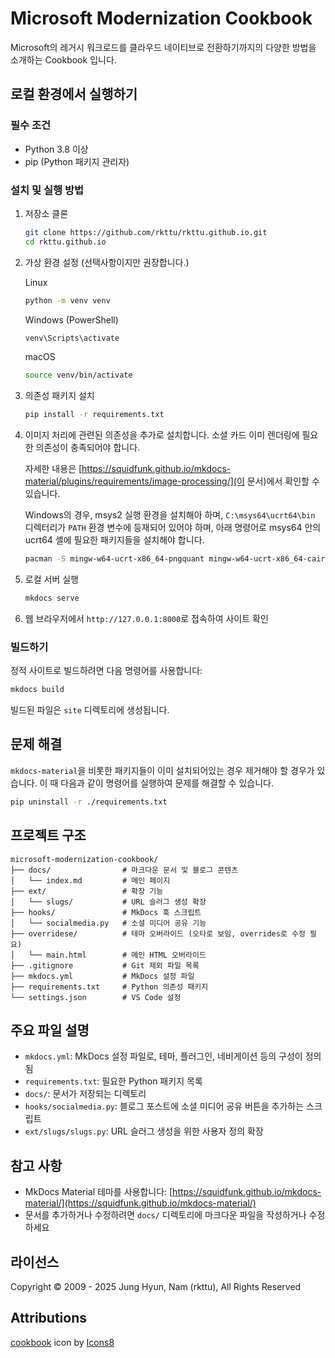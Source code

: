 # Microsoft Modernization Cookbook

Microsoft의 레거시 워크로드를 클라우드 네이티브로 전환하기까지의 다양한 방법을 소개하는 Cookbook 입니다.

## 로컬 환경에서 실행하기

### 필수 조건

- Python 3.8 이상
- pip (Python 패키지 관리자)

### 설치 및 실행 방법

1. 저장소 클론

   ```bash
   git clone https://github.com/rkttu/rkttu.github.io.git
   cd rkttu.github.io
   ```

1. 가상 환경 설정 (선택사항이지만 권장합니다.)

   Linux

   ```bash
   python -m venv venv
   ```

   Windows (PowerShell)

   ``` powershell
   venv\Scripts\activate
   ```

   macOS

   ```bash
   source venv/bin/activate
   ```

1. 의존성 패키지 설치

   ```bash
   pip install -r requirements.txt
   ```

1. 이미지 처리에 관련된 의존성을 추가로 설치합니다. 소셜 카드 이미 렌더링에 필요한 의존성이 충족되어야 합니다.

   자세한 내용은 [https://squidfunk.github.io/mkdocs-material/plugins/requirements/image-processing/](이 문서)에서 확인할 수 있습니다.

   Windows의 경우, msys2 실행 환경을 설치해아 하며, `C:\msys64\ucrt64\bin` 디렉터리가 `PATH` 환경 변수에 등재되어 있어야 하며, 아래 명령어로 msys64 안의 ucrt64 셸에 필요한 패키지들을 설치해야 합니다.

   ```bash
   pacman -S mingw-w64-ucrt-x86_64-pngquant mingw-w64-ucrt-x86_64-cairo mingw-w64-ucrt-x86_64-ca-certificates
   ```

1. 로컬 서버 실행

   ```bash
   mkdocs serve
   ```

1. 웹 브라우저에서 `http://127.0.0.1:8000`로 접속하여 사이트 확인

### 빌드하기

정적 사이트로 빌드하려면 다음 명령어를 사용합니다:

```bash
mkdocs build
```

빌드된 파일은 `site` 디렉토리에 생성됩니다.

## 문제 해결

`mkdocs-material`을 비롯한 패키지들이 이미 설치되어있는 경우 제거해야 할 경우가 있습니다. 이 때 다음과 같이 명령어를 실행하여 문제를 해결할 수 있습니다.

```bash
pip uninstall -r ./requirements.txt
```

## 프로젝트 구조

```text
microsoft-modernization-cookbook/
├── docs/                # 마크다운 문서 및 블로그 콘텐츠
│   └── index.md         # 메인 페이지
├── ext/                 # 확장 기능
│   └── slugs/           # URL 슬러그 생성 확장
├── hooks/               # MkDocs 훅 스크립트
│   └── socialmedia.py   # 소셜 미디어 공유 기능
├── overridese/          # 테마 오버라이드 (오타로 보임, overrides로 수정 필요)
│   └── main.html        # 메인 HTML 오버라이드
├── .gitignore           # Git 제외 파일 목록
├── mkdocs.yml           # MkDocs 설정 파일
├── requirements.txt     # Python 의존성 패키지
└── settings.json        # VS Code 설정
```

## 주요 파일 설명

- `mkdocs.yml`: MkDocs 설정 파일로, 테마, 플러그인, 네비게이션 등의 구성이 정의됨
- `requirements.txt`: 필요한 Python 패키지 목록
- `docs/`: 문서가 저장되는 디렉토리
- `hooks/socialmedia.py`: 블로그 포스트에 소셜 미디어 공유 버튼을 추가하는 스크립트
- `ext/slugs/slugs.py`: URL 슬러그 생성을 위한 사용자 정의 확장

## 참고 사항

- MkDocs Material 테마를 사용합니다: [https://squidfunk.github.io/mkdocs-material/](https://squidfunk.github.io/mkdocs-material/)
- 문서를 추가하거나 수정하려면 `docs/` 디렉토리에 마크다운 파일을 작성하거나 수정하세요

## 라이선스

Copyright &copy; 2009 - 2025 Jung Hyun, Nam (rkttu), All Rights Reserved

## Attributions

[cookbook](https://icons8.com/icon/lrCJ7qYp9kta/cookbook) icon by [Icons8](https://icons8.com)
